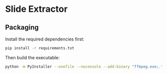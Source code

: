 # Slide Extractor

## Packaging

Install the required dependencies first:

```bash
pip install -r requirements.txt
```

Then build the executable:

```bash
python -m PyInstaller --onefile --noconsole --add-binary "ffmpeg.exe;." slide_extractor.py
```
